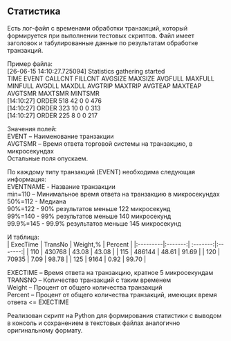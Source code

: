 ## Статистика

Есть лог-файл с временами обработки транзакций, который формируется при выполнении тестовых скриптов. Файл имеет заголовок и табулированные данные по результатам обработке транзакций.

Пример файла:  
[26-06-15 14:10:27.725094] Statistics gathering started  
TIME	EVENT	CALLCNT	FILLCNT	AVGSIZE	MAXSIZE	AVGFULL	MAXFULL	MINFULL	AVGDLL	MAXDLL	AVGTRIP	MAXTRIP	AVGTEAP	MAXTEAP	AVGTSMR	MAXTSMR	MINTSMR  
[14:10:27]	ORDER					518			42		0		0		476  
[14:10:27]	ORDER					323			10		0		0		313  
[14:10:27]	ORDER					225			8		0		0		217  

Значения полей:  
EVENT – Наименование транзакции  
AVGTSMR – Время ответа торговой системы на транзакцию, в микросекундах  
Остальные поля опускаем.  

По каждому типу транзакций (EVENT) необходима следующая информация:  
  EVENTNAME - Название транзакции  
  min=110 – Минимальное время ответа на транзакцию в микросекундах  
  50%=112 - Медиана  
  90%=122 - 90% результатов меньше 122 микросекунд  
  99%=140 - 99% результатов меньше 140 микросекунд  
  99.9%=145 - 99.9% результатов меньше 145 микросекунд  

И таблица:  
| ExecTime | TransNo | Weight,% | Percent |
|:---------|:-------:| :-------:|:-------:|
| 110      | 430768  | 43.08    | 43.08   |
| 115      | 486144  | 48.61    | 91.69   |
| 120      | 70935   | 7.09     | 98.78   |
| 125      | 9164    | 0.92     | 99.70   |

EXECTIME – Время ответа на транзакцию, кратное 5 микросекундам  
TRANSNO – Количество транзакций с таким временем  
Weight – Процент от общего количества транзакций  
Percent – Процент от общего количества транзакций, имеющих время ответа <= EXECTIME

Реализован скрипт на Python для формирования статистики с выводом в консоль и сохранением в текстовых файлах аналогично оригинальному формату.
